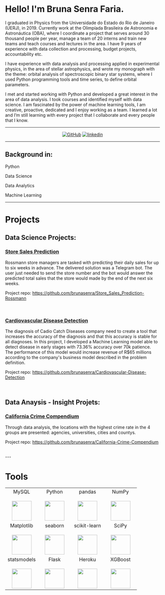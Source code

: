 # Hello! I'm Bruna Senra Faria. 

I graduated in Physics from the Universidade do Estado do Rio de Janeiro (UERJ), in 2019. Currently work at the Olimpíada Brasileira de Astronomia e Astronáutica (OBA), where I coordinate a project that serves around 30 thousand people per year, manage a team of 20 interns and train new teams and teach courses and lectures in the area. I have 9 years of experience with data collection and processing, budget projects, accountability etc.

I have experience with data analysis and processing applied in experimental physics, in the area of stellar astrophysics, and wrote my monograph with the theme: orbital analysis of spectroscopic binary star systems, where I used Python programming tools and time series, to define orbital parameters.

I met and started working with Python and developed a great interest in the area of data analysis. I took courses and identified myself with data science. I am fascinated by the power of machine learning tools, I am creative, proactive, dedicated and I enjoy working as a team. I learned a lot and I’m still learning with every project that I collaborate and every people that I know.

---

<p align="center">
    <a href="https://github.com/brunasenra" target="_blank"><img alt="GitHub" src="https://img.shields.io/badge/-@brunasenra-181717?style=flat-square&logo=GitHub&logoColor=white"></a>
    <a href="https://www.linkedin.com/in/bruna-senra-faria/" target="_blank"><img alt="linkedin" src="https://img.shields.io/badge/-LinkedIn-0077B5?style=flat-square&logo=Linkedin&logoColor=white"></a>

---

## Background in:

Python

Data Science

Data Analytics

Machine Learning

---
# Projects

## Data Science Projects:

### [Store Sales Prediction](https://github.com/brunasenra/Store_Sales_Prediction-Rossmann)

Rossmann store managers are tasked with predicting their daily sales for up to six weeks in advance. The delivered solution was a Telegram bot. The user just needed to send the store number and the bot would answer the predicted total sales that the store would made by the end of the next six weeks.

Project repo: https://github.com/brunasenra/Store_Sales_Prediction-Rossmann

<br>

### [Cardiovascular Disease Detection](https://github.com/brunasenra/Cardiovascular-Disease-Detection)

The diagnosis of Cadio Catch Diseases company need to create a tool that increases the accuracy of the diagnosis and that this accuracy is stable for all diagnoses.
In this project, I developed a Machine Learning model able to detect disease in early stages with 73.36% accuracy over 70k patience.
The performance of this model would increase revenue of R$65 millions according to the company's business model described in the problem definition.

Project repo: https://github.com/brunasenra/Cardiovascular-Disease-Detection

<br>

## Data Anaysis - Insight Projets:

### [California Crime Compendium](https://github.com/brunasenra/California-Crime-Compendium)

Through data analysis, the locations with the highest crime rate in the 4 groups are presented: agencies, universities, cities and countys.

Project repo: https://github.com/brunasenra/California-Crime-Compendium

<br>
---

# Tools

<table>
  <tbody>
    <tr valign="top">
      <td width="25%" align="center">
        <span>MySQL</span><br><br>
        <img height="64px" src="https://cdn.svgporn.com/logos/mysql.svg">
      </td>
      <td width="25%" align="center">
        <span>Python</span><br><br>
        <img height="64px" src="https://cdn.svgporn.com/logos/python.svg">
      </td>
      <td width="25%" align="center">
        <span>pandas</span><br><br>
        <img height="64px" src="https://pandas.pydata.org/static/img/pandas.svg">
      </td>
      <td width="25%" align="center">
        <span>NumPy</span><br><br>
        <img height="64px" src="https://numpy.org/images/logos/numpy.svg">
      </td>
    </tr>
    <tr valign="top">
      <td width="25%" align="center">
        <span>Matplotlib</span><br><br>
        <img height="64px" src="https://matplotlib.org/_images/sphx_glr_logos2_001.png">
      </td>
      <td width="25%" align="center">
        <span>seaborn</span><br><br>
        <img height="64px" src="https://seaborn.pydata.org/_static/logo-wide-lightbg.svg">
      </td>
      <td width="25%" align="center">
        <span>scikit-learn</span><br><br>
        <img height="64px" src="https://scikit-learn.org/stable/_images/scikit-learn-logo-notext.png">
      </td>
      <td width="25%" align="center">
        <span>SciPy</span><br><br>
        <img height="64px" src="https://bids.berkeley.edu/sites/default/files/styles/450x254/public/projects/scipy_logo_450x254.png?itok=kcdZBxrP">
      </td>
    <tr valign="top">
      <td width="25%" align="center">
        <span>statsmodels</span><br><br>
        <img height="64px" src="https://www.statsmodels.org/stable/_images/statsmodels-logo-v2.svg">
      </td>
      <td width="25%" align="center">
        <span>Flask</span><br><br>
        <img height="64px" src="https://flask.palletsprojects.com/en/1.1.x/_images/flask-logo.png">
      </td>
      <td width="25%" align="center">
        <span>Heroku</span><br><br>
        <img height="64px" src="https://blog.4linux.com.br/wp-content/uploads/2018/01/Heroku.png">
      </td>
      <td width="25%" align="center">
        <span>XGBoost</span><br><br>
        <img height="64px" src="https://upload.wikimedia.org/wikipedia/commons/6/69/XGBoost_logo.png">
      </td>
    </tr>
  </tbody>
</table>
